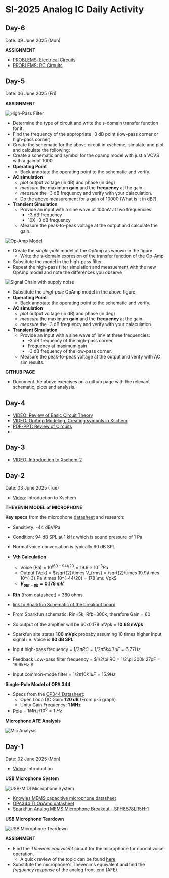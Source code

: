 # SI-2025 Analog IC Daily Activity

## Day-6

Date: 09 June 2025 (Mon)

**ASSIGNMENT**

- [PROBLEMS: Electrical Circuits](assignment-Electrical-Circuits.pdf)
- [PROBLEMS: RC Circuits](assignment-RC-Circuit.pdf)

## Day-5 

Date: 06 June 2025 (Fri)

**ASSIGNMENT**

![High-Pass Filter](figures/Fig-d5-1-highPass.png)

- Determine the type of circuit and write the s-domain transfer function for it.
- Find the frequency of the appropriate -3 dB point (low-pass corner or high-pass corner)
- Create the schematic for the above circuit in xscheme, simulate and plot and calculate the following:
- Create a schematic and symbol for the opamp model with just a VCVS with a gain of 1000.
- **Operating Point**
  - Back annotate the operating point to the schematic and verify.
- **AC simulation**
  - _plot_ output voltage (in dB) and phase (in deg)
  - _measure_ the maximum **gain** and the **frequency** at the gain.
  - _measure_ the -3 dB frequency and verify with your calaculation.
  - Do the above measurement for a gain of 10000 (What is it in dB?)
- **Transient Simulation**
  - Provide an input with a sine wave of 100mV at two frequencies:
    - -3 dB frequency
    - 10X -3 dB frequency
  - Measure the peak-to-peak voltage at the output and calculate the gain.

![Op-Amp Model](figures/Fig-d5-2-OpampModel.png)

- Create the _single-pole_ model of the OpAmp as whown in the figure. 
  - Write the s-domain expresion of the transfer function of the Op-Amp 
- Substitute the model in the high-pass filter.
- Repeat the high-pass filter simulation and measuement with the new OpAmp model and note the differences you observe

![Signal Chain with supply noise](figures/Fig-d5-3-micbreakout_noise.png)

- Substitute the _singl-pole_ OpAmp model in the above figure.
- **Operating Point**
  - Back annotate the operating point to the schematic and verify.
- **AC simulation**
  - _plot_ output voltage (in dB) and phase (in deg)
  - _measure_ the maximum **gain** and the **frequency** at the gain.
  - _measure_ the -3 dB frequency and verify with your calaculation.
- **Transient Simulation**
  - Provide an input with a sine wave of 1mV at three frequencies:
    - -3 dB frequency of the high-pass corner
    - Frequency at maximum gain
    - -3 dB frequency of the low-pass corner.
  - Measure the peak-to-peak voltage at the output and verify with AC sim results.

**GITHUB PAGE**
 - Document the above exercises on a github page with the relevant schematic, plots and analysis. 

## Day-4

- [VIDEO: Review of Basic Circuit Theory](https://youtu.be/Tmy_4_xQokA)
- [VIDEO: OpAmp Modeling, Creating symbols in Xschem](https://youtu.be/436GMbK09JI)
- [PDF-PPT: Review of Circuits](circuit-review.pdf)
- 
## Day-3 

- [VIDEO: Introduction to Xschem-2](https://youtu.be/yKtu7QzSa78)

## Day-2 

Date: 03 June 2025 (Tue)

- [Video](https://youtu.be/iuqNuaLUez4): Introduction to Xschem


**THEVENIN MODEL of MICROPHONE**

**Key specs** from the microphone [datasheet](https://cdn.sparkfun.com/assets/0/5/8/b/1/SPH8878LR5H-1_Lovato_DS.pdf) and research:
- Sensitivty: -44 dBV/Pa
- Condition: 94 dB SPL at 1 kHz which is sound pressure of 1 Pa
- Normal voice conversation is typically 60 dB SPL
- **Vth Calculation**
  - Voice (Pa) = $10^{(60-94)/20} = 19.9\times 10^{-3} Pa$
  - Output (Vpk) = $\sqrt{2}\times V_{rms} = \sqrt{2}\times 19.9\times 10^{-3} Pa \times 10^{-44/20} = 178 \mu Vpk$
  - **$V_{out-pk} = 0.178~ mV$**
- **Rth** (from datasheet) = 380 ohms


- [link to Sparkfun Schematic of the breakout board](https://cdn.sparkfun.com/assets/7/5/6/e/d/SparkFun_Analog_MEMS_Microphone_Breakout_SPH8878LR5H-1.pdf)
- From Sparkfun schematic: Rin=5k, Rfb=300k, therefore Gain = 60
- So output of the amplfier will be 60x0.178 mVpk = **10.68 mVpk**
- Sparkfun site states **100 mVpk** probaby assuming 10 times higher input signal i.e. Voice is **80 dB SPL**
- Input high-pass frequency = $1/2\pi RC = 1/2\pi 5k 4.7uF = 6.77 Hz$
- Feedback Low-pass filter frequency = $1/2\pi RC = 1/2\pi 300k 27pF = 19.6kHz $
- Input common-mode filter = $1/2\pi 10k 1uF = 15.9 Hz$


**Single-Pole Model of OPA 344**

- Specs from the [OP344 Datasheet](https://www.ti.com/lit/ds/symlink/opa344.pdf?ts=1747822666491&ref_url=https%253A%252F%252Fwww.google.com%252F):
  - Open Loop DC Gain: **120 dB** (From p-5 graph)
  - Unity Gain Frequency: **1 MHz**
- Pole = $1 MHz/10^6 = 1~Hz$

**Microphone AFE Analysis**

![Mic Analysis](figures/Fig-d2-1-mic-analysis.png)




## Day-1

Date: 02 June 2025 (Mon)

- [Video](https://youtu.be/baAFZwcFY-M): Introduction

**USB Microphone System**

![USB-MIDI Microphone System](figures/Fig-d1-1-USBmic.png)

- [Knowles MEMS capacitive microphone datasheet](https://cdn.sparkfun.com/assets/0/5/8/b/1/SPH8878LR5H-1_Lovato_DS.pdf)
- [OPA344 TI OpAmp datasheet](https://www.ti.com/lit/ds/symlink/opa345.pdf)
- [SparkFun Analog MEMS Microphone Breakout - SPH8878LR5H-1](https://www.sparkfun.com/sparkfun-analog-mems-microphone-breakout-sph8878lr5h-1.html)

**USB Microphone Teardown**

![USB Microphone Teardown](figures/Fig-d1-2-micTeardown.png)

**ASSIGNMENT**

- Find the _Thevenin equivalent_ circuit for the microphone for normal voice operation. 
  - A quick review of the topic can be found [here](https://mixignal-press.github.io/ebook-ice1/circuits.html#thevenin-and-norton-equivalent-circuits)
- Substitute the microphone's Thevenin's equivalent and find the _frequency response_ of the analog front-end (AFE).



